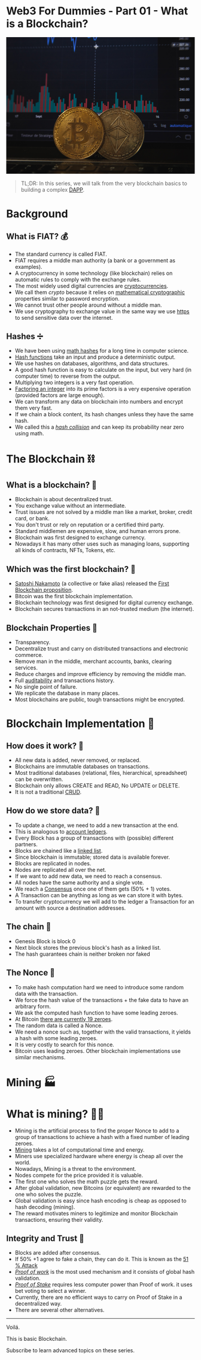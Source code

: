 # Web3 For Dummies - Part 01 - What is a Blockchain?

![Web3 For Dummies - Part 01 - What is a Blockchain?](Web3%20For%20Dummies%20-%20Part%2001%20-%20What%20is%20a%20Blockchain.jpg)

> TL;DR: In this series, we will talk from the very blockchain basics to building a complex [DAPP](https://ethereum.org/en/dapps/).

# Background

## What is FIAT? 💰

- The standard currency is called FIAT.
- FIAT requires a middle man authority (a bank or a government as examples).
- A cryptocurrency in some technology (like blockchain) relies on automatic rules to comply with the exchange rules.
- The most widely used digital currencies are [cryptocurrencies](https://en.wikipedia.org/wiki/Cryptocurrency).
- We call them *crypto* because it relies on [mathematical cryptographic](https://en.wikipedia.org/wiki/Cryptography) properties similar to password encryption.
- We cannot trust other people around without a middle man.
- We use cryptography to exchange value in the same way we use [https](https://en.wikipedia.org/wiki/HTTPS) to send sensitive data over the internet.

## Hashes ➗

- We have been using [math hashes](https://en.wikipedia.org/wiki/Hash_function) for a long time in computer science.
- [Hash functions](https://en.wikipedia.org/wiki/Cryptographic_hash_function) take an input and produce a deterministic output.
- We use hashes on databases, algorithms, and data structures.
- A good hash function is easy to calculate on the input, but very hard (in computer time) to reverse from the output.
- Multiplying two integers is a very fast operation.
- [Factoring an integer](https://en.wikipedia.org/wiki/Integer_factorization) into its prime factors is a very expensive operation (provided factors are large enough).
- We can transform any data on blockchain into numbers and encrypt them very fast.
- If we chain a block content, its hash changes unless they have the same hash. 
- We called this a *[hash collision](https://en.wikipedia.org/wiki/Hash_collision)* and can keep its probability near zero using math.

# The Blockchain ⛓️

## What is a blockchain? 🔗

- Blockchain is about decentralized trust.
- You exchange value without an intermediate.
- Trust issues are not solved by a middle man like a market, broker, credit card, or bank. 
- You don't trust or rely on reputation or a certified third party.
- Standard middlemen are expensive, slow, and human errors prone.
- Blockchain was first designed to exchange currency. 
- Nowadays it has many other uses such as managing loans, supporting all kinds of contracts, NFTs, Tokens, etc.

## Which was the first blockchain? 🥇

- [Satoshi Nakamoto](https://en.wikipedia.org/wiki/Satoshi_Nakamoto) (a collective or fake alias) released the [First Blockchain proposition](https://bitcoin.org/bitcoin.pdf).
- Bitcoin was the first blockchain implementation.
- Blockchain technology was first designed for digital currency exchange.
- Blockchain secures transactions in an not-trusted medium (the internet).

## Blockchain Properties 🌟

- Transparency.
- Decentralize trust and carry on distributed transactions and electronic commerce.
- Remove man in the middle, merchant accounts, banks, clearing services.
- Reduce charges and improve efficiency by removing the middle man.
- Full [auditability](https://www.investopedia.com/terms/a/auditability.asp) and transactions history.
- No single point of failure. 
- We replicate the database in many places.
- Most blockchains are public, tough transactions might be encrypted.

# Blockchain Implementation 🔧

## How does it work? 🎰

- All new data is added, never removed, or replaced.
- Blockchains are immutable databases on transactions. 
- Most traditional databases (relational, files, hierarchical, spreadsheet) can be overwritten.
- Blockchain only allows CREATE and READ, No UPDATE or DELETE.
- It is not a traditional [CRUD](https://en.wikipedia.org/wiki/Create,_read,_update_and_delete).

## How do we store data? 💾

- To update a change, we need to add a new transaction at the end. 
- This is analogous to [account ledgers](https://en.wikipedia.org/wiki/Ledger).
- Every Block has a group of transactions with (possible) different partners.
- Blocks are chained like a [linked list](https://en.wikipedia.org/wiki/Linked_list).
- Since blockchain is immutable; stored data is available forever.
- Blocks are replicated in nodes.
- Nodes are replicated all over the net.
- If we want to add new data, we need to reach a consensus.
- All nodes have the same authority and a single vote.
- We reach a [Consensus](https://www.investopedia.com/terms/c/consensus-mechanism-cryptocurrency.asp) once one of them gets (50% + 1) votes.
- A Transaction can be anything as long as we can store it with bytes. 
- To transfer cryptocurrency we will add to the ledger a Transaction for an amount with source a destination addresses.

## The chain 🔐

- Genesis Block is block 0
- Next block stores the previous block's hash as a linked list.
- The hash guarantees chain is neither broken nor faked

## The Nonce 🔑

- To make hash computation hard we need to introduce some random data with the transaction.
- We force the hash value of the transactions + the fake data to have an arbitrary form.
- We ask the computed hash function to have some leading zeroes.
- At Bitcoin [there are currently 19 zeroes](https://www.blockchain.com/en/charts/difficulty).
- The random data is called a Nonce.
- We need a nonce such as, together with the valid transactions, it yields a hash with some leading zeroes.
- It is very costly to search for this nonce.
- Bitcoin uses leading zeroes. Other blockchain implementations use similar mechanisms.

# Mining 🏭

# What is mining? 👨‍🏭

- Mining is the artificial process to find the proper Nonce to add to a group of transactions to achieve a hash with a fixed number of leading zeroes.
- [Mining](https://www.investopedia.com/tech/how-does-bitcoin-mining-work/) takes a lot of computational time and energy.
- Miners use specialized hardware where energy is cheap all over the world.
- Nowadays, Mining is a threat to the environment. 
- Nodes compete for the price provided it is valuable.
- The first one who solves the math puzzle gets the reward.
- After global validation, new Bitcoins (or equivalent) are rewarded to the one who solves the puzzle.
- Global validation is easy since hash encoding is cheap as opposed to hash decoding (mining).
- The reward motivates miners to legitimize and monitor Blockchain transactions, ensuring their validity.

## Integrity and Trust 💱

- Blocks are added after consensus.
- If 50% +1 agree to fake a chain, they can do it. This is known as the [51 % Attack](https://www.investopedia.com/terms/1/51-attack.asp)
- *[Proof of work](https://www.investopedia.com/terms/p/proof-work.asp)* is the most used mechanism and it consists of global hash validation.
- *[Proof of Stake](https://www.investopedia.com/terms/p/proof-stake-pos.asp)* requires less computer power than Proof of work. it uses bet voting to select a winner.
- Currently, there are no efficient ways to carry on Proof of Stake in a decentralized way.
- There are several other alternatives.

* * *

Voilá. 

This is basic Blockchain.

Subscribe to learn advanced topics on these series.
